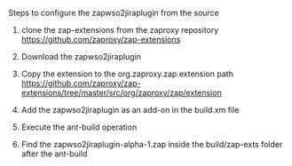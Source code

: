 Steps to configure the zapwso2jiraplugin from the source

1. clone the zap-extensions from the zaproxy repository 
        https://github.com/zaproxy/zap-extensions

2. Download the zapwso2jiraplugin

3. Copy the extension to the org.zaproxy.zap.extension path
        https://github.com/zaproxy/zap-extensions/tree/master/src/org/zaproxy/zap/extension
        
4. Add the zapwso2jiraplugin as an add-on in the build.xm file
    		<build-addon name="zapwso2jiraplugin"/>
    
5. Execute the ant-build operation

6. Find the zapwso2jiraplugin-alpha-1.zap inside the build/zap-exts folder after the ant-build
